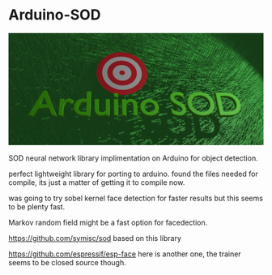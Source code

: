 # Arduino-SOD
![ScreenShot](./logo.png)


SOD neural network library implimentation on Arduino for object detection.

perfect lightweight library for porting to arduino.  found the files needed for compile, its just a matter of getting it to compile now.

was going to try sobel kernel face detection for faster results but this seems to be plenty fast.

Markov random field might be a fast option for facedection.

https://github.com/symisc/sod based on this library

https://github.com/espressif/esp-face here is another one, the trainer seems to be closed source though.

